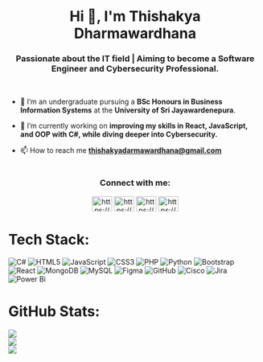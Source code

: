<h1 align="center">Hi 👋, I'm Thishakya Dharmawardhana</h1>
<h3 align="center">Passionate about the IT field | Aiming to become a Software Engineer and Cybersecurity Professional.</h3>
<br>


- 🔭 I’m an undergraduate pursuing a **BSc Honours in Business Information Systems** at the **University of Sri Jayawardenepura**.

- 🌱 I’m currently working on **improving my skills in **React**, **JavaScript**, and **OOP with C#**, while diving deeper into **Cybersecurity**.**

- 📫 How to reach me **thishakyadarmawardhana@gmail.com**
  <br>
  <br>
<h3 align="center">Connect with me:</h3>

<p align="center">
<a href="https://www.linkedin.com/in/thishakya-dharmawardhana-b0808228b/" target="blank"><img align="center" src="https://raw.githubusercontent.com/rahuldkjain/github-profile-readme-generator/master/src/images/icons/Social/linked-in-alt.svg" alt="https://www.linkedin.com/public-profile/settings?lipi=urn%3ali%3apage%3ad_flagship3_profile_self_edit_contact-info%3buntz%2f9rbsbinjahl%2b6bvmg%3d%3d" height="30" width="40" /></a>
<a href="https://instagram.com/https://www.instagram.com/thishakya.dharmawardhana/" target="blank"><img align="center" src="https://raw.githubusercontent.com/rahuldkjain/github-profile-readme-generator/master/src/images/icons/Social/instagram.svg" alt="https://www.instagram.com/thishakya.dharmawardhana/" height="30" width="40" /></a>
<a href="https://www.behance.net/https://www.behance.net/thishakdharmaw" target="blank"><img align="center" src="https://raw.githubusercontent.com/rahuldkjain/github-profile-readme-generator/master/src/images/icons/Social/behance.svg" alt="https://www.behance.net/thishakdharmaw" height="30" width="40" /></a>
<a href="https://medium.com/https://medium.com/@thishakya.7376" target="blank"><img align="center" src="https://raw.githubusercontent.com/rahuldkjain/github-profile-readme-generator/master/src/images/icons/Social/medium.svg" alt="https://medium.com/@thishakya.7376" height="30" width="40" /></a>
</p>


#  Tech Stack:
![C#](https://img.shields.io/badge/c%23-%23239120.svg?style=plastic&logo=csharp&logoColor=white) ![HTML5](https://img.shields.io/badge/html5-%23E34F26.svg?style=plastic&logo=html5&logoColor=white) ![JavaScript](https://img.shields.io/badge/javascript-%23323330.svg?style=plastic&logo=javascript&logoColor=%23F7DF1E) ![CSS3](https://img.shields.io/badge/css3-%231572B6.svg?style=plastic&logo=css3&logoColor=white) ![PHP](https://img.shields.io/badge/php-%23777BB4.svg?style=plastic&logo=php&logoColor=white) ![Python](https://img.shields.io/badge/python-3670A0?style=plastic&logo=python&logoColor=ffdd54) ![Bootstrap](https://img.shields.io/badge/bootstrap-%238511FA.svg?style=plastic&logo=bootstrap&logoColor=white) ![React](https://img.shields.io/badge/react-%2320232a.svg?style=plastic&logo=react&logoColor=%2361DAFB) ![MongoDB](https://img.shields.io/badge/MongoDB-%234ea94b.svg?style=plastic&logo=mongodb&logoColor=white) ![MySQL](https://img.shields.io/badge/mysql-4479A1.svg?style=plastic&logo=mysql&logoColor=white) ![Figma](https://img.shields.io/badge/figma-%23F24E1E.svg?style=plastic&logo=figma&logoColor=white) ![GitHub](https://img.shields.io/badge/github-%23121011.svg?style=plastic&logo=github&logoColor=white) ![Cisco](https://img.shields.io/badge/cisco-%23049fd9.svg?style=plastic&logo=cisco&logoColor=black) ![Jira](https://img.shields.io/badge/jira-%230A0FFF.svg?style=plastic&logo=jira&logoColor=white) ![Power Bi](https://img.shields.io/badge/power_bi-F2C811?style=plastic&logo=powerbi&logoColor=black)
#  GitHub Stats:
![](https://github-readme-stats.vercel.app/api?username=ThishakyaDharmawardhana&theme=algolia&hide_border=false&include_all_commits=false&count_private=false)<br/>
![](https://nirzak-streak-stats.vercel.app/?user=ThishakyaDharmawardhana&theme=algolia&hide_border=false)<br/>
![](https://github-readme-stats.vercel.app/api/top-langs/?username=ThishakyaDharmawardhana&theme=algolia&hide_border=false&include_all_commits=false&count_private=false&layout=compact)


